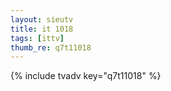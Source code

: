 ```yaml
--- 
layout: sieutv
title: it 1018
tags: [ittv]
thumb_re: q7t11018
---
```

{% include tvadv key="q7t11018" %} 
